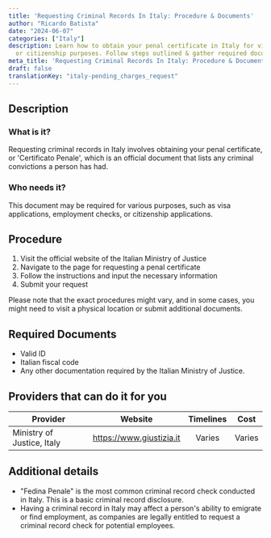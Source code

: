 ```yaml
---
title: 'Requesting Criminal Records In Italy: Procedure & Documents'
author: "Ricardo Batista"
date: "2024-06-07"
categories: ["Italy"]
description: Learn how to obtain your penal certificate in Italy for visa, employment,
  or citizenship purposes. Follow steps outlined & gather required documents accurately.
meta_title: 'Requesting Criminal Records In Italy: Procedure & Documents'
draft: false
translationKey: "italy-pending_charges_request"
---
```


## Description
### What is it?
Requesting criminal records in Italy involves obtaining your penal certificate, or 'Certificato Penale', which is an official document that lists any criminal convictions a person has had. 
### Who needs it?
This document may be required for various purposes, such as visa applications, employment checks, or citizenship applications. 

## Procedure
1. Visit the official website of the Italian Ministry of Justice
2. Navigate to the page for requesting a penal certificate
3. Follow the instructions and input the necessary information
4. Submit your request

Please note that the exact procedures might vary, and in some cases, you might need to visit a physical location or submit additional documents.

## Required Documents
- Valid ID
- Italian fiscal code
- Any other documentation required by the Italian Ministry of Justice.

## Providers that can do it for you

| Provider        |     Website     |     Timelines    |       Cost      |
| --------------- | --------------- |  :-------------: | :-------------: |
| Ministry of Justice, Italy      |  https://www.giustizia.it       | Varies| Varies |

## Additional details

- "Fedina Penale" is the most common criminal record check conducted in Italy. This is a basic criminal record disclosure.
- Having a criminal record in Italy may affect a person's ability to emigrate or find employment, as companies are legally entitled to request a criminal record check for potential employees.